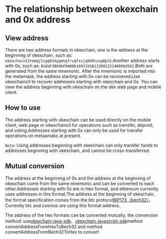# The relationship between okexchain and 0x address

## View address
There are two address formats in okexchain, one is the address at the beginning of okexchain, such as: `okexchain13temqjlsgq93dygmtgfrvqfzzjq9d4tzug0pt5`;Another address starts with 0x, such as: `0x8aF3B04bF0400b16911b5A12360122148056d562`.Both are generated from the same mnemonic. After the mnemonic is imported into the metamask, the address starting with 0x can be recovered;Use okexchaincli to recover addresses starting with okexchain and 0x. You can view the address beginning with okexchain on the dex web page and mobile client.

## How to use
The address starting with okexchain can be used directly on the mobile client, web page or okexchaincli for operations such as transfer, deposit, and voting.Addresses starting with 0x can only be used for transfer operations on metaamaks at present.

`Note`: Using addresses beginning with okexchain can only transfer funds to addresses beginning with okexchain, and cannot be cross-transferred.

## Mutual conversion
The address at the beginning of 0x and the address at the beginning of okexchain come from the same mnemonic and can be converted to each other.Addresses starting with 0x are in Hex format, and ethereum currently uses addresses in this format.The address at the beginning of okexchain, the format specification comes from the btc protocol[BIP173（bech32）](https://github.com/bitcoin/bitcoin/pull/11167)，Currently btc and cosmos are using this format address.

The address of the two formats can be converted mutually, the conversion method: use[okexchain-java-sdk](https://github.com/okex/okexchain-java-sdk/blob/release/v0.16.0/src/main/java/com/okexchain/utils/crypto/AddressUtil.java)、[okexchain-javascript-sdk](https://github.com/okex/okexchain-javascript-sdk/blob/master/src/crypto/index.js)method convertAddressFromHexToBech32 and method convertAddressFromBech32ToHex to convert
